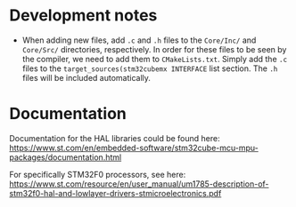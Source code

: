 # Development notes

- When adding new files, add `.c` and `.h` files to the `Core/Inc/` and `Core/Src/` directories, respectively. In order for these files to be seen by the compiler, we need to add them to `CMakeLists.txt`. Simply add the `.c` files to the `target_sources(stm32cubemx INTERFACE` list section. The `.h` files will be included automatically.

# Documentation

Documentation for the HAL libraries could be found here: https://www.st.com/en/embedded-software/stm32cube-mcu-mpu-packages/documentation.html

For specifically STM32F0 processors, see here: https://www.st.com/resource/en/user_manual/um1785-description-of-stm32f0-hal-and-lowlayer-drivers-stmicroelectronics.pdf